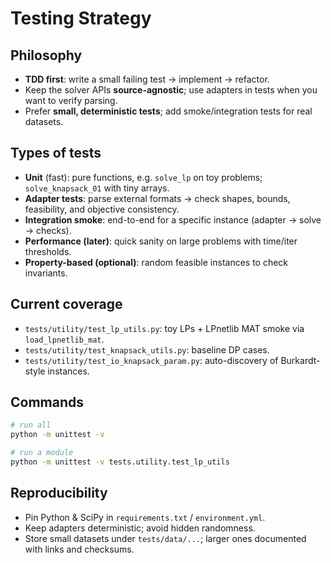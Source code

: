 # Testing Strategy

## Philosophy
- **TDD first**: write a small failing test → implement → refactor.
- Keep the solver APIs **source-agnostic**; use adapters in tests when you want to verify parsing.
- Prefer **small, deterministic tests**; add smoke/integration tests for real datasets.

## Types of tests
- **Unit** (fast): pure functions, e.g. `solve_lp` on toy problems; `solve_knapsack_01` with tiny arrays.
- **Adapter tests**: parse external formats → check shapes, bounds, feasibility, and objective consistency.
- **Integration smoke**: end-to-end for a specific instance (adapter → solve → checks).
- **Performance (later)**: quick sanity on large problems with time/iter thresholds.
- **Property-based (optional)**: random feasible instances to check invariants.

## Current coverage
- `tests/utility/test_lp_utils.py`: toy LPs + LPnetlib MAT smoke via `load_lpnetlib_mat`.
- `tests/utility/test_knapsack_utils.py`: baseline DP cases.
- `tests/utility/test_io_knapsack_param.py`: auto-discovery of Burkardt-style instances.

## Commands
```bash
# run all
python -m unittest -v

# run a module
python -m unittest -v tests.utility.test_lp_utils
````

## Reproducibility

* Pin Python & SciPy in `requirements.txt` / `environment.yml`.
* Keep adapters deterministic; avoid hidden randomness.
* Store small datasets under `tests/data/...`; larger ones documented with links and checksums.

